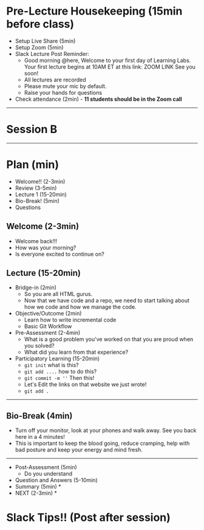 # Pre-Lecture Housekeeping (15min before class)
* Setup Live Share (5min)
* Setup Zoom (5min)
* Slack Lecture Post Reminder:
    * Good morning @here, Welcome to your first day of Learning Labs. Your first lecture begins at 10AM ET at this link: ZOOM LINK
    See you soon!
    * All lectures are recorded
    * Please mute your mic by default.
    * Raise your hands for questions
* Check attendance (2min) - **11 students should be in the Zoom call**

---
# Session B
---

# Plan (min)
* Welcome!! (2-3min)
* Review (3-5min)
* Lecture 1 (15-20min)
* Bio-Break! (5min)
* Questions

## Welcome (2-3min)
* Welcome back!!!
* How was your morning?
* Is everyone excited to continue on?

## Lecture (15-20min)
* Bridge-in (2min)
    * So you are all HTML gurus.
    * Now that we have code and a repo, we need to start talking about how we code and how we manage the code.
* Objective/Outcome (2min)
    * Learn how to write incremental code
    * Basic Git Workflow
* Pre-Assessment (2-4min)
    * What is a good problem you've worked on that you are proud when you solved?
    * What did you learn from that experience?
* Participatory Learning (15-20min)
    * `git init` what is this?
    * `git add ....` how to do this?
    * `git commit -m ''` Then this!
    * Let's Edit the links on that website we just wrote!
    * `git add .`
---
## Bio-Break (4min)
  * Turn off your monitor, look at your phones and walk away. See you back here in a 4 minutes!
  * This is important to keep the blood going, reduce cramping, help with bad posture and keep your energy and mind fresh.
---
* Post-Assessment (5min)
    * Do you understand
* Question and Answers (5-10min)
* Summary (5min)
    *
* NEXT (2-3min)
    *

# Slack Tips!! (Post after session)